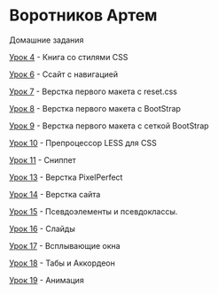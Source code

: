 

# Воротников Артем
Домашние задания


[Урок 4](http://42irepad.github.io/Book/ "Урок 4") - Книга со стилями CSS


[Урок 6](http://42irepad.github.io/Sait-in-Navi/ "Урок 6") - Ссайт с навигацией


[Урок 7](http://42irepad.github.io/First-sait/ "Урок 7") - Верстка первого макета с reset.css


[Урок 8](http://42irepad.github.io/lesson%208/ "Урок 8") - Верстка первого макета с BootStrap


[Урок 9](http://42irepad.github.io/Lesson%209/ "Урок 9") - Верстка первого макета с сеткой BootStrap


[Урок 10](http://42irepad.github.io/lesson%2010/ "Урок 10") - Препроцессор LESS для CSS


[Урок 11](http://42irepad.github.io/Lesson%2011/ "Урок 11") - Сниппет


[Урок 13](https://42irepad.github.io/Lesson%2013/ "Урок 13") - Верстка PixelPerfect


[Урок 14](https://42irepad.github.io/Lesson%2014/ "Урок 14") - Верстка сайта


[Урок 15](https://42irepad.github.io/Lesson%2015/ "Урок 15") - Псевдоэлементы и псевдоклассы.


[Урок 16](https://42irepad.github.io/Lesson_16_slide/ "Урок 16") - Слайды


[Урок 17](https://42irepad.github.io/Lesson_17_popup/ "Урок 17") - Всплывающие окна


[Урок 18](https://42irepad.github.io/Lesson_18_tab_akkordeon/ "Урок 18") - Табы и Аккордеон


[Урок 19](https://42irepad.github.io/Lesson_19_animation/ "Урок 19") - Анимация
